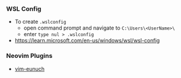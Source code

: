 ### WSL Config

- To create `.wslconfig` 
  - open command prompt and navigate to `C:\Users\<UserName>\`
  - enter `type nul > .wslconfig`
- https://learn.microsoft.com/en-us/windows/wsl/wsl-config

### Neovim Plugins
- [vim-eunuch](https://github.com/tpope/vim-eunuch)
